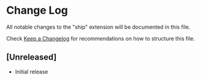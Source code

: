 # Change Log

All notable changes to the "ship" extension will be documented in this file.

Check [Keep a Changelog](http://keepachangelog.com/) for recommendations on how to structure this file.

## [Unreleased]

- Initial release
